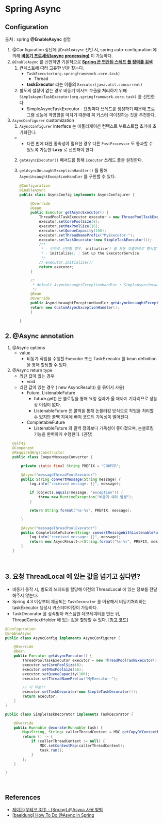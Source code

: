 # Spring Async

## Configuration

출처 : spring **@EnableAsync** 설명

1. @Configuration 상단에 `@EnableAsync` 선언 시, spring auto-configuration 에 의해 <u>**비동기 프로세싱(async processing)**</u> 이 가능하다.
2. `@EnableAsync` 를 선언하면 기본적으로 **<u>Spring 은 연관된 스레드 풀 정의를 검색</u>**
    1. 컨텍스트에 따라 고유한 빈을 찾는다.
       - `TaskExecutor(org.springframework.core.task)`
         - Thread
       - **taskExecutor** 라는 이름의 `Executor(java.util.concurrent)`
    2. 별도의 설정이 없는 경우 비동기 메서드 호출을 처리하기 위해 `SimpleAsyncTaskExecutor(org.springframework.core.task)` 를 선언한다.
       - SimpleAsyncTaskExecutor - 요청마다 쓰레드를 생성하기 때문에 프로그램 성능에 악영향을 미치기 때문에 꼭 커스터 마이징하는 것을 추천한다.
3. `AsyncConfigurer` customization
   1. `AsyncConfigurer` interface 는 애플리케이션 컨텍스트 부트스트랩 초기에 초기화된다.
     - - 다른 빈에 대한 종속성이 필요한 경우 다른 `PostProcessor` 도 통과할 수 있도록 가능한 **Lazy** 로 선언해야 한다.
   2. `getAsyncExecutor()` 메서드를 통해 `Executor` 쓰레드 풀을 설정한다.
   3. `getAsyncUncaughtExceptionHandler()` 를 통해 `AsyncUncaughtExceptionHandler` 를 구현할 수 있다.
   
        ```java
        @Configuration
        @EnableAsync
        public class AsyncConfig implements AsyncConfigurer {
     
             @Override
             @Bean
             public Executor getAsyncExecutor() {
                 ThreadPoolTaskExecutor executor = new ThreadPoolTaskExecutor();
                 executor.setCorePoolSize(8);
                 executor.setMaxPoolSize(16);
                 executor.setQueueCapacity(100);
                 executor.setThreadNamePrefix("MyExecutor-");
                 executor.setTaskDecorator(new SimpleTaskExecutor());
                 /**
                  * - 빈으로 선언할 경우, initialize() 를 자동 호출하므로 명시할 필요없음.
                  * - initialize() : Set up the ExecutorService.
                  */
                 // executor.initialize();
                 return executor;
             }
      
             /*
              * default AsyncUncaughtExceptionHandler : SimpleAsyncUncaughtExceptionHandler 
              */
             @Bean
             @Override
             public AsyncUncaughtExceptionHandler getAsyncUncaughtExceptionHandler() {
             return new CustomAsyncExceptionHandler();
             }   
      
        }
        ```

## 2. @Async annotation

1. @Async options
   - value
     - 비동기 작업을 수행할 Executor 또는 TaskExecutor 를 bean definition 을 통해 할당할 수 있다.
2. @Async return type
   - 리턴 값이 없는 경우
     - void
   - 리턴 값이 있는 경우 ( new AsyncResult() 을 묶어서 사용)
     - Future, ListenableFuture
       -  future.get() 은 블로킹을 통해 요청 결과가 올 때까지 기다리므로 성능상 이점이 없다.
       - ListenableFuture 은 콜백을 통해 논블러킹 방식으로 작업을 처리할 수 있지만 콜백 지옥에 빠져 코드의 가독성이 떨어진다.
     - CompletableFuture
       - ListenableFuture 의 콜백 정의보다 가독성이 좋아졌으며, 논블로킹 기능을 완벽하게 수행한다. (권장)
    ```java
    @Slf4j
    @Component
    @RequiredArgsConstructor
    public class CooperMessageConverter {
    
        private static final String PREFIX = "COOPER";
    
        @Async("messageThreadPoolExecutor")
        public String convertMessage(String message) {
            log.info("received message: {}", message);
    
            if (Objects.equals(message, "exception")) {
                throw new RuntimeException("비동기 예외 발생");
            }
    
            return String.format("%s-%s", PREFIX, message);
    
        }
    
        @Async("messageThreadPoolExecutor")
        public CompletableFuture<String> convertMessageWithListenableFuture(String message) {
            log.info("received message: {}", message);
            return new AsyncResult<>(String.format("%s-%s", PREFIX, message)).completable();
        }
    }
    ```

<br>

## 3. 요청 ThreadLocal 에 있는 값을 넘기고 싶다면?

- 비동기 동작 시, 별도의 쓰레드를 할당해 이전의 ThreadLocal 에 있는 정보를 전달해주지 않는다.
- Spring 4.3 이상부터 제공되는 `TaskDecorator` 를 이용해서 비동기처리하는 taskExecutor 생성시 커스터마이징이 가능하다.
- TaskDecorator 를 상속받아 커스텀한 데코레이터를 만든 뒤, ThreadContextHolder 에 있는 값을 할당할 수 있다.
  [[참고 코드](https://github.com/pbg0205/BE-tutorials/blob/main/hibernate-multitenancy/src/main/java/com/cooper/hibernatemultitenancy/config/async/TenantAwareTaskDecorator.java)]

```java
@Configuration
@EnableAsync
public class AsyncConfig implements AsyncConfigurer {

    @Override
    @Bean
    public Executor getAsyncExecutor() {
        ThreadPoolTaskExecutor executor = new ThreadPoolTaskExecutor();
        executor.setCorePoolSize(8);
        executor.setMaxPoolSize(16);
        executor.setQueueCapacity(100);
        executor.setThreadNamePrefix("MyExecutor-");

        // 이 부분!!
        executor.setTaskDecorator(new SimpleTaskDecorator());
        return executor;
    }
}

public class SimpleTaskDecorator implements TaskDecorator {

    @Override
    public Runnable decorate(Runnable task) {
        Map<String, String> callerThreadContext = MDC.getCopyOfContextMap();
        return () -> {
            if (callerThreadContext != null) {
                MDC.setContextMap(callerThreadContext);
                task.run();
            }
        };
    }

}
```

<br>

## References

- [제이온(우테코 3기) - [Spring] @Async 사용 방법](https://steady-coding.tistory.com/611)
- [[baeldung] How To Do @Async in Spring](https://www.baeldung.com/spring-async)
